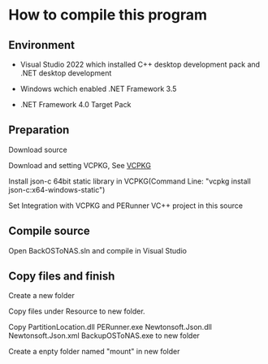 # How to compile this program

## Environment

* Visual Studio 2022 which installed C++ desktop development pack and .NET desktop development

* Windows wchich enabled .NET Framework 3.5

* .NET Framework 4.0 Target Pack  

## Preparation

Download source

Download and setting VCPKG, See [VCPKG](https://github.com/microsoft/vcpkg)  

Install json-c 64bit static library in VCPKG(Command Line: "vcpkg install json-c:x64-windows-static")  

Set Integration with VCPKG and PERunner VC++ project in this source  

## Compile source

Open BackOSToNAS.sln and compile in Visual Studio

## Copy files and finish

Create a new folder

Copy files under Resource to new folder.

Copy PartitionLocation.dll PERunner.exe Newtonsoft.Json.dll Newtonsoft.Json.xml BackupOSToNAS.exe to new folder  

Create a enpty folder named "mount" in new folder
